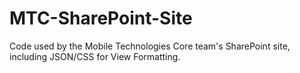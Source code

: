 # MTC-SharePoint-Site
Code used by the Mobile Technologies Core team's SharePoint site, including JSON/CSS for View Formatting.
